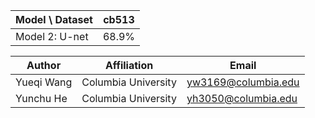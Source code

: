 | Model \ Dataset                                    | cb513 |
| -------------------------------------------------- | ----- |
| Model 2: U-net                                     | 68.9% |

| Author     | Affiliation         | Email               |
| ---------- | ------------------- | ------------------- |
| Yueqi Wang | Columbia University | yw3169@columbia.edu |
| Yunchu He  | Columbia University | yh3050@columbia.edu |
